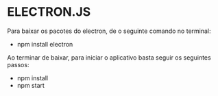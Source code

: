 # ELECTRON.JS

Para baixar os pacotes do electron, de o seguinte comando no terminal:

- npm install electron

Ao terminar de baixar, para iniciar o aplicativo basta seguir os seguintes passos:

- npm install
- npm start
